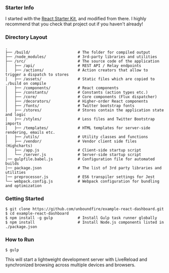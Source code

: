 ### Starter Info
I started with the [React Starter Kit](https://github.com/kriasoft/react-starter-kit), and modified from there. 
I highly recommend that you check that project out if you haven't already!

### Directory Layout

```
.
├── /build/                     # The folder for compiled output
├── /node_modules/              # 3rd-party libraries and utilities
├── /src/                       # The source code of the application
│   ├── /api/                   # REST API / Relay endpoints
│   ├── /actions/               # Action creators that allow to trigger a dispatch to stores
│   ├── /assets/                # Static files which are copied to ./build on compile
│   ├── /components/            # React components
│   ├── /constants/             # Constants (action types etc.)
│   ├── /core/                  # Core components (Flux dispatcher)
│   ├── /decorators/            # Higher-order React components
│   ├── /fonts/                 # Twitter bootstrap fonts
│   ├── /stores/                # Stores contain the application state and logic
│   ├── /styles/                # Less files and Twitter Bootstrap imports
│   ├── /templates/             # HTML templates for server-side rendering, emails etc.
│   ├── /utils/                 # Utility classes and functions
│   ├── /vendor/                # Vendor client side files (Highcharts)
│   ├── /app.js                 # Client-side startup script
│   └── /server.js              # Server-side startup script
│── gulpfile.babel.js           # Configuration file for automated builds
│── package.json                # The list of 3rd party libraries and utilities
│── preprocessor.js             # ES6 transpiler settings for Jest
└── webpack.config.js           # Webpack configuration for bundling and optimization
```

### Getting Started

```shell
$ git clone https://github.com/unboundfire/example-react-dashboard.git
$ cd example-react-dashboard
$ npm install -g gulp           # Install Gulp task runner globally
$ npm install                   # Install Node.js components listed in ./package.json
```

### How to Run

```shell
$ gulp
```

This will start a lightweight development server with LiveReload and
synchronized browsing across multiple devices and browsers.
